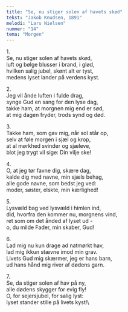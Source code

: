 ```yaml
---
title: "Se, nu stiger solen af havets skød"
tekst: "Jakob Knudsen, 1891"
melodi: "Lars Nielsen"
nummer: "14"
tema: "Morgen"
---
```

1\.\
Se, nu stiger solen af havets skød,\
luft og bølge blusser i brand, i glød,\
hvilken salig jubel, skønt alt er tyst,\
medens lyset lander på verdens kyst.

2\.\
Jeg vil ånde luften i fulde drag,\
synge Gud en sang for den lyse dag,\
takke ham, at morgnen mig end er sød,\
at mig dagen fryder, trods synd og død.

3\.\
Takke ham, som gav mig, når sol står op,\
selv at føle morgen i sjæl og krop,\
at al mørkhed svinder og sjæleve,\
blot jeg trygt vil sige: Din vilje ske!

4\.\
O, at jeg tør favne dig, skære dag,\
kalde dig med navne, min sjæls behag,\
alle gode navne, som bedst jeg ved:\
moder, søster, elskte, min kærlighed!

5\.\
Lysvæld bag ved lysvæld i himlen ind,\
did, hvorfra den kommer nu, morgnens vind,\
ret som om det ånded af lyset ud -\
o, du milde Fader, min skaber, Gud!

6\.\
Lad mig nu kun drage ad natmørkt hav,\
lad mig ikkun stævne imod min grav.\
Livets Gud mig skærmer, jeg er hans barn,\
ud hans hånd mig river af dødens garn.

7\.\
Se, da stiger solen af hav på ny,\
alle dødens skygger for evig fly!\
O, for sejersjubel, for salig lyst:\
lyset stander stille på livets kyst!\
